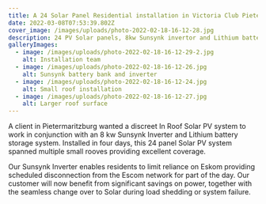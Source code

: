 ```yaml
---
title: A 24 Solar Panel Residential installation in Victoria Club Pietermaritzburg
date: 2022-03-08T07:53:39.802Z
cover_image: /images/uploads/photo-2022-02-18-16-12-28.jpg
description: 24 PV Solar panels, 8kw Sunsynk invertor and Lithium battery storage system.
galleryImages:
  - image: /images/uploads/photo-2022-02-18-16-12-29-2.jpg
    alt: Installation team
  - image: /images/uploads/photo-2022-02-18-16-12-26.jpg
    alt: Sunsynk battery bank and inverter
  - image: /images/uploads/photo-2022-02-18-16-12-24.jpg
    alt: Small roof installation
  - image: /images/uploads/photo-2022-02-18-16-12-27.jpg
    alt: Larger roof surface
---
```

A client in Pietermaritzburg wanted a discreet In Roof Solar PV system to work in conjunction with an 8 kw Sunsynk Inverter and Lithium battery storage system. Installed in four days, this 24 panel Solar PV system spanned multiple small rooves providing excellent coverage.

Our Sunsynk Inverter enables residents to limit reliance on Eskom providing scheduled disconnection from the Escom network for part of the day. Our customer will now benefit from significant savings on power, together with the seamless change over to Solar during load shedding or system failure.